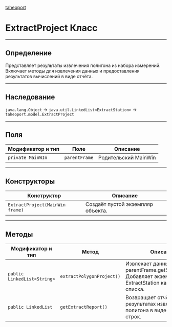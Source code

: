 
[taheoport](https://github.com/AndrewNizovkin/Taheoport/blob/main/README.md)

# ExtractProject Класс

---

## Определение

Представляет результаты извлечения полигона из набора измерений. Включает методы для извлечения данных и предоставления результатов вычислений в виде отчёта.

---

## Наследование

`java.lang.Object` -> `java.util.LinkedList<ExtractStation>` -> `taheoport.model.ExtractProject`

---

## Поля

Модификатор и тип | Поле | Описание
--- | ---|---
`private MainWIn` | `parentFrame` | Родительский MainWin


---

## Конструкторы

Конструктор | Описание
--- | ---
`ExtractProject(MainWin frame)`| Создаёт пустой экземпляр объекта.

---

## Методы

Модификатор и тип | Метод | Описание
--- | --- | ---
`public LinkedList<String>` | `extractPolygonProject()` |  Извлекает данные из parentFrame.getSurveyProject. Добавляет экземпляры ExtractStation как элементы списка.
`public LinkedList` | `getExtractReport()` |  Возвращает отчёт о результатах извлечения полигона в виде очереди строк.





